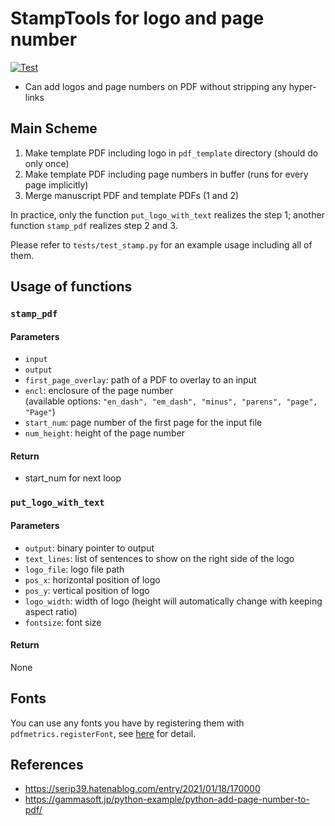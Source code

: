 # StampTools for logo and page number

[![Test](https://github.com/Yuu-Miino-NUE/PdfStampTools/actions/workflows/test.yml/badge.svg)](https://github.com/Yuu-Miino-NUE/PdfStampTools/actions/workflows/test.yml)

* Can add logos and page numbers on PDF without stripping any hyper-links

## Main Scheme
1. Make template PDF including logo in `pdf_template` directory (should do only once)
2. Make template PDF including page numbers in buffer (runs for every page implicitly)
3. Merge manuscript PDF and template PDFs (1 and 2)

In practice, only the function `put_logo_with_text` realizes the step 1;
another function `stamp_pdf` realizes step 2 and 3.

Please refer to `tests/test_stamp.py` for an example usage including all of them.

## Usage of functions
### `stamp_pdf`
#### Parameters
* `input`
* `output`
* `first_page_overlay`: path of a PDF to overlay to an input
* `encl`: enclosure of the page number  
  (available options: `"en_dash", "em_dash", "minus", "parens", "page", "Page"`)
* `start_num`: page number of the first page for the input file
* `num_height`: height of the page number

#### Return
* start_num for next loop

### `put_logo_with_text`
#### Parameters
* `output`: binary pointer to output
* `text_lines`: list of sentences to show on the right side of the logo
* `logo_file`: logo file path
* `pos_x`: horizontal position of logo
* `pos_y`: vertical position of logo
* `logo_width`: width of logo (height will automatically change with keeping aspect ratio)
* `fontsize`: font size

#### Return
None

## Fonts
You can use any fonts you have by registering them with `pdfmetrics.registerFont`,
see [here](https://docs.reportlab.com/reportlab/userguide/ch3_fonts/#truetype-font-support)
for detail.

## References
* https://serip39.hatenablog.com/entry/2021/01/18/170000
* https://gammasoft.jp/python-example/python-add-page-number-to-pdf/
